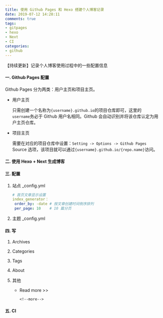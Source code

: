 ```yaml
---
title: 使用 Github Pages 和 Hexo 搭建个人博客记录
date: 2019-07-12 14:28:11
comments: true
tags: 
- gitpages
- hexo
- Next
- CI
categories:
- github
---
```


【持续更新】记录个人博客使用过程中的一些配置信息

<!--more-->

#### 一. Github Pages 配置

Github Pages 分为两类：用户主页和项目主页。

- 用户主页

  只需创建一个名称为`{username}.github.io`的项目仓库即可，这里的`username`务必于 Github 用户名相同。Github 会自动识别并将该仓库认定为用户主页仓库。

- 项目主页

  需要在对应的项目仓库中设置：`Setting -> Options -> Github Pages` Source 选项，该项目就可以通过`{username}.github.io/{repo.name}`访问。 

#### 二. 使用 Hexo + Next 生成博客

#### 三. 配置

1. 站点 _config.yml

   ```yml
   # 首页文章显示设置
   index_generator：
   	order_by: -date # 按文章创建时间倒序排列
   	per_page: 10    # 10 篇分页
   ```

2. 主题 _config.yml

#### 四. 写

1. Archives

2. Categories

3. Tags

4. About

5. 其他

   - Read more >>

     `<!--more-->`

   

#### 五. CI

